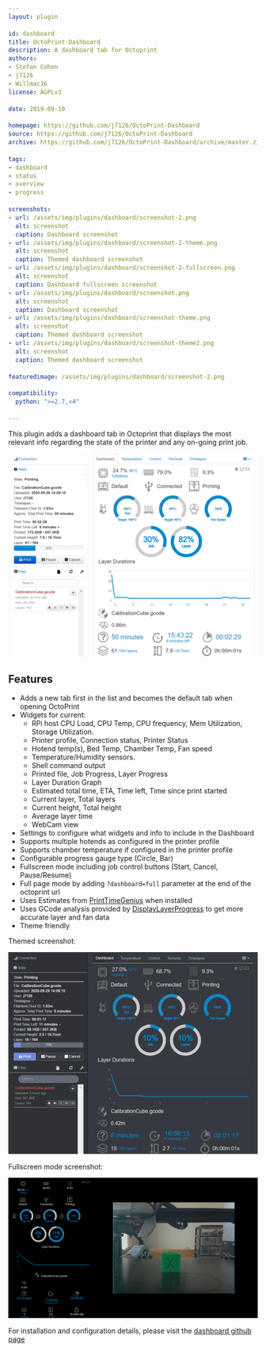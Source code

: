 ```yaml
---
layout: plugin

id: dashboard
title: OctoPrint-Dashboard
description: A dashboard tab for Octoprint
authors:
- Stefan Cohen
- j7126
- Willmac16
license: AGPLv3

date: 2019-09-10

homepage: https://github.com/j7126/OctoPrint-Dashboard
source: https://github.com/j7126/OctoPrint-Dashboard
archive: https://github.com/j7126/OctoPrint-Dashboard/archive/master.zip

tags:
- dashboard
- status
- overview
- progress

screenshots:
- url: /assets/img/plugins/dashboard/screenshot-2.png
  alt: screenshot
  caption: Dashboard screenshot
- url: /assets/img/plugins/dashboard/screenshot-2-theme.png
  alt: screenshot
  caption: Themed dashboard screenshot
- url: /assets/img/plugins/dashboard/screenshot-2-fullscreen.png
  alt: screenshot
  caption: Dashboard fullscreen screenshot
- url: /assets/img/plugins/dashboard/screenshot.png
  alt: screenshot
  caption: Dashboard screenshot
- url: /assets/img/plugins/dashboard/screenshot-theme.png
  alt: screenshot
  caption: Themed dashboard screenshot
- url: /assets/img/plugins/dashboard/screenshot-theme2.png
  alt: screenshot
  caption: Themed dashboard screenshot

featuredimage: /assets/img/plugins/dashboard/screenshot-2.png

compatibility:
  python: ">=2.7,<4"

---
```

This plugin adds a  dashboard tab in Octoprint that displays the most relevant info regarding the state of the printer and any on-going print job.

![Screenshot](/assets/img/plugins/dashboard/screenshot-2.png)

## Features

* Adds a new tab first in the list and becomes the default tab when opening OctoPrint
* Widgets for current:
    * RPi host CPU Load, CPU Temp, CPU frequency, Mem Utilization, Storage Utilization.
    * Printer profile, Connection status, Printer Status
    * Hotend temp(s), Bed Temp, Chamber Temp, Fan speed
    * Temperature/Humidity sensors.
    * Shell command output
    * Printed file, Job Progress, Layer Progress
    * Layer Duration Graph
    * Estimated total time, ETA, Time left, Time since print started
    * Current layer, Total layers
    * Current height, Total height
    * Average layer time
    * WebCam view
* Settings to configure what widgets and info to include in the Dashboard
* Supports multiple hotends as configured in the printer profile
* Supports chamber temperature if configured in the printer profile
* Configurable progress gauge type (Circle, Bar)
* Fullscreen mode including job control buttons (Start, Cancel, Pause/Resume)
* Full page mode by adding `?dashboard=full` parameter at the end of the octoprint url
* Uses Estimates from [PrintTimeGenius](https://plugins.octoprint.org/plugins/PrintTimeGenius/) when installed
* Uses GCode analysis provided by [DisplayLayerProgress](https://plugins.octoprint.org/plugins/DisplayLayerProgress/) to get more accurate layer and fan data
* Theme friendly


Themed screenshot:

![Screenshot](/assets/img/plugins/dashboard/screenshot-2-theme.png)

Fullscreen mode screenshot:

![Screenshot](/assets/img/plugins/dashboard/screenshot-2-fullscreen.png)


For installation and configuration details, please visit the [dashboard github page](https://github.com/j7126/OctoPrint-Dashboard)
